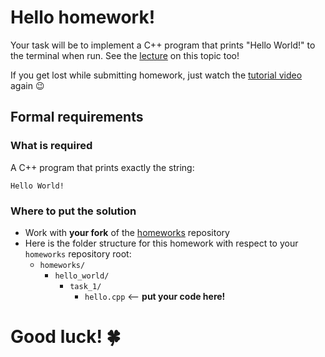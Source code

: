 # Hello homework!

Your task will be to implement a C++ program that prints "Hello World!" to the terminal when run. See the [lecture](../../lectures/1.1_hello_world_dissection.md) on this topic too!

If you get lost while submitting homework, just watch the [tutorial video](https://youtu.be/Nl0u04XgxGQ) again 😉

## Formal requirements

### What is required
A C++ program that prints exactly the string:
```
Hello World!
```

### Where to put the solution
- Work with **your fork** of the [homeworks](https://github.com/cpp-for-yourself/homeworks) repository
- Here is the folder structure for this homework with respect to your `homeworks` repository root:
  - `homeworks/`
    - `hello_world/`
      - `task_1/`
        - `hello.cpp` <-- **put your code here!**


# Good luck! 🍀
